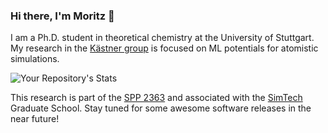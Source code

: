 ### Hi there, I'm Moritz 👋

I am a Ph.D. student in theoretical chemistry at the University of Stuttgart. My research in the [Kästner group](https://www.itheoc.uni-stuttgart.de/research/kaestner/) is focused on ML potentials for atomistic simulations.


![Your Repository's Stats](https://github-readme-stats.vercel.app/api?username=M-R-Schaefer&show_icons=true&theme=tokyonight)


This research is part of the [SPP 2363](https://www.uni-muenster.de/SPP2363/) and associated with the [SimTech](https://www.simtech.uni-stuttgart.de/) Graduate School.
Stay tuned for some awesome software releases in the near future!



<!--
**M-R-Schaefer/M-R-Schaefer** is a ✨ _special_ ✨ repository because its `README.md` (this file) appears on your GitHub profile.

Here are some ideas to get you started:

- 🔭 I’m currently working on ...
- 🌱 I’m currently learning ...
- 👯 I’m looking to collaborate on ...
- 🤔 I’m looking for help with ...
- 💬 Ask me about ...
- 📫 How to reach me: ...
- 😄 Pronouns: ...
- ⚡ Fun fact: ...
-->
